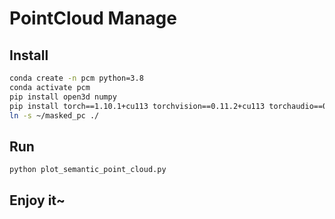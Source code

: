 # PointCloud Manage

## Install

```bash
conda create -n pcm python=3.8
conda activate pcm
pip install open3d numpy
pip install torch==1.10.1+cu113 torchvision==0.11.2+cu113 torchaudio==0.10.1+cu113 -f https://download.pytorch.org/whl/cu113/torch_stable.html
ln -s ~/masked_pc ./
```

## Run

```bash
python plot_semantic_point_cloud.py
```

## Enjoy it~

